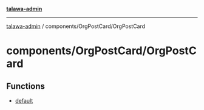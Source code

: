 [**talawa-admin**](../../../README.md)

***

[talawa-admin](../../../README.md) / components/OrgPostCard/OrgPostCard

# components/OrgPostCard/OrgPostCard

## Functions

- [default](functions/default.md)
